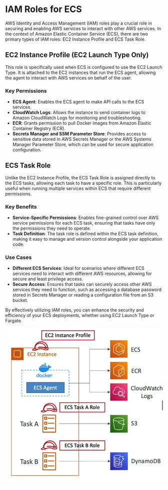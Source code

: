 # IAM Roles for ECS

AWS Identity and Access Management (IAM) roles play a crucial role in securing and enabling AWS services to interact with other AWS services. In the context of Amazon Elastic Container Service (ECS), there are two primary types of IAM roles: EC2 Instance Profile and ECS Task Role.

## EC2 Instance Profile (EC2 Launch Type Only)

This role is specifically used when ECS is configured to use the EC2 Launch Type. It is attached to the EC2 instances that run the ECS agent, allowing the agent to interact with AWS services on behalf of the user.

### Key Permissions

- **ECS Agent**: Enables the ECS agent to make API calls to the ECS services.
- **CloudWatch Logs**: Allows the instance to send container logs to Amazon CloudWatch Logs for monitoring and troubleshooting.
- **ECR**: Grants permission to pull Docker images from Amazon Elastic Container Registry (ECR).
- **Secrets Manager and SSM Parameter Store**: Provides access to sensitive data stored in AWS Secrets Manager or the AWS Systems Manager Parameter Store, which can be used for secure application configuration.

## ECS Task Role

Unlike the EC2 Instance Profile, the ECS Task Role is assigned directly to the ECS tasks, allowing each task to have a specific role. This is particularly useful when running multiple services within ECS that require different permissions.

### Key Benefits

- **Service-Specific Permissions**: Enables fine-grained control over AWS service permissions for each ECS task, ensuring that tasks have only the permissions they need to operate.
- **Task Definition**: The task role is defined within the ECS task definition, making it easy to manage and version control alongside your application code.

### Use Cases

- **Different ECS Services**: Ideal for scenarios where different ECS services need to interact with different AWS resources, allowing for secure and least privilege access.
- **Secure Access**: Ensures that tasks can securely access other AWS services they need to function, such as accessing a database password stored in Secrets Manager or reading a configuration file from an S3 bucket.

By effectively utilizing IAM roles, you can enhance the security and efficiency of your ECS deployments, whether using EC2 Launch Type or Fargate.

![IAM Roles for ECS](../resources/images/ecs/ecs-iam-roles.png)